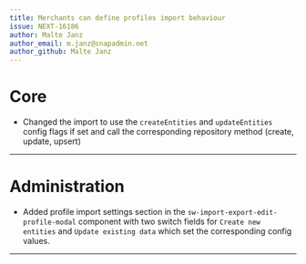 ```yaml
---
title: Merchants can define profiles import behaviour
issue: NEXT-16186
author: Malte Janz
author_email: m.janz@snapadmin.net 
author_github: Malte Janz
---
```

# Core
* Changed the import to use the `createEntities` and `updateEntities` config flags if set and call the corresponding repository method (create, update, upsert)
___
# Administration
* Added profile import settings section in the `sw-import-export-edit-profile-modal` component with two switch fields for `Create new entities` and `Update existing data` which set the corresponding config values.
___
